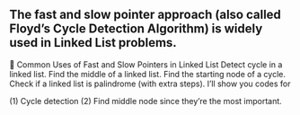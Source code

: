 ## The fast and slow pointer approach (also called Floyd’s Cycle Detection Algorithm) is widely used in Linked List problems.
🔹 Common Uses of Fast and Slow Pointers in Linked List
Detect cycle in a linked list.
Find the middle of a linked list.
Find the starting node of a cycle.
Check if a linked list is palindrome (with extra steps).
I’ll show you codes for

(1) Cycle detection 
(2) Find middle node since they’re the most important.
